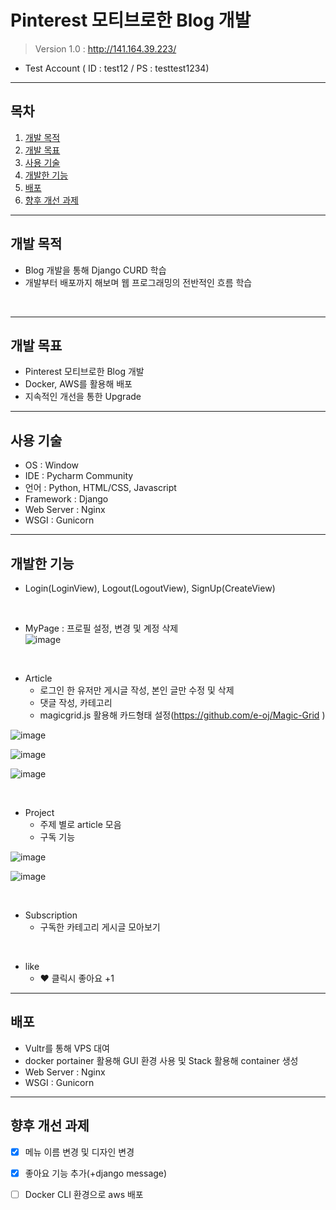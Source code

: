 # Pinterest 모티브로한 Blog 개발
> Version 1.0 : http://141.164.39.223/
- Test Account ( ID : test12 / PS : testtest1234)

***

## 목차

1. [개발 목적](#개발-목적)
2. [개발 목표](#개발-목표)
3. [사용 기술](#사용-기술)
4. [개발한 기능](#개발한-기능)
5. [배포](#배포)
6. [향후 개선 과제](#향후-개선-과제)

***

## 개발 목적


- Blog 개발을 통해 Django CURD 학습
- 개발부터 배포까지 해보며 웹 프로그래밍의 전반적인 흐름 학습
<br>

***

## 개발 목표

- Pinterest 모티브로한 Blog 개발
- Docker, AWS를 활용해 배포
- 지속적인 개선을 통한 Upgrade

***

## 사용 기술

- OS : Window
- IDE : Pycharm Community
- 언어 : Python, HTML/CSS, Javascript
- Framework : Django
- Web Server : Nginx
- WSGI : Gunicorn


***

## 개발한 기능

- Login(LoginView), Logout(LogoutView), SignUp(CreateView)

<br>

- MyPage : 프로필 설정, 변경 및 계정 삭제 <br>
![image](https://user-images.githubusercontent.com/76996686/133378848-7b673f58-5214-4bfd-9e1f-87732ec00970.png)

<br>

- Article
  - 로그인 한 유저만 게시글 작성, 본인 글만 수정 및 삭제 
  - 댓글 작성, 카테고리 
  - magicgrid.js 활용해 카드형태 설정(https://github.com/e-oj/Magic-Grid )

![image](https://user-images.githubusercontent.com/76996686/133379495-c51846f8-1c7b-419f-8cfd-8c8408b3319c.png)

![image](https://user-images.githubusercontent.com/76996686/133379610-8b3a2ef4-2359-47d3-911c-3ca3a8c856bb.png)

![image](https://user-images.githubusercontent.com/76996686/133380365-5491e19d-46ba-4d5b-9d59-ee1da9cdecf0.png)

<br>

- Project
  - 주제 별로 article 모음
  - 구독 기능

![image](https://user-images.githubusercontent.com/76996686/133379820-d2c4353a-2a33-48a5-9775-e7292346cb3d.png)

![image](https://user-images.githubusercontent.com/76996686/133380071-24387e25-235a-4ea1-8b92-aa496165f0a0.png)

<br>

- Subscription
  - 구독한 카테고리 게시글 모아보기

<br>

- like
  - ♥ 클릭시 좋아요 +1

***

## 배포

- Vultr를 통해 VPS 대여 
- docker portainer 활용해 GUI 환경 사용 및 Stack 활용해 container 생성
- Web Server : Nginx
- WSGI : Gunicorn

***

## 향후 개선 과제

- [x] 메뉴 이름 변경 및 디자인 변경
- [x] 좋아요 기능 추가(+django message)
- [ ] Docker CLI 환경으로 aws 배포


